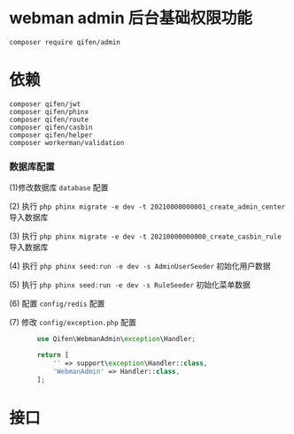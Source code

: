 # webman admin 后台基础权限功能
``` 
composer require qifen/admin
```
# 依赖
```
composer qifen/jwt
composer qifen/phinx
composer qifen/route
composer qifen/casbin
composer qifen/helper
composer workerman/validation
```
### 数据库配置

 (1)修改数据库 `database` 配置

 (2) 执行 `php phinx migrate -e dev -t 20210000000001_create_admin_center` 导入数据库

 (3) 执行 `php phinx migrate -e dev -t 20210000000000_create_casbin_rule` 导入数据库

 (4) 执行 `php phinx seed:run -e dev -s AdminUserSeeder` 初始化用户数据

 (5) 执行 `php phinx seed:run -e dev -s RuleSeeder` 初始化菜单数据

 (6) 配置 `config/redis` 配置

 (7) 修改 `config/exception.php` 配置   
 ```php
        use Qifen\WebmanAdmin\exception\Handler;

        return [
            '' => support\exception\Handler::class,
            'WebmanAdmin' => Handler::class,
        ];
```

# 接口

```php

```